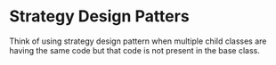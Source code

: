 # Strategy Design Patters
Think of using strategy design pattern when multiple child classes are having the same code but that code is not present in the base class.